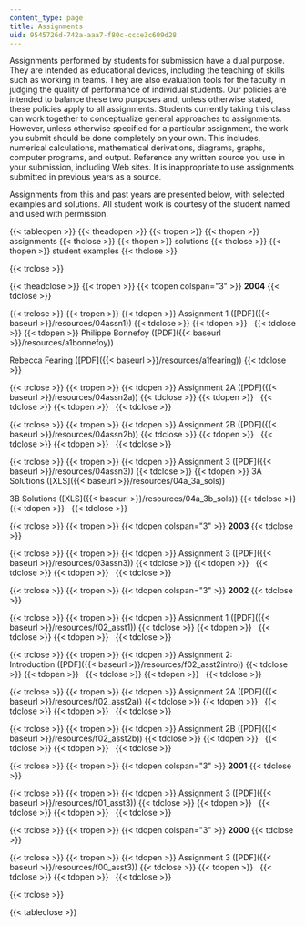 ```yaml
---
content_type: page
title: Assignments
uid: 9545726d-742a-aaa7-f80c-ccce3c609d28
---
```


Assignments performed by students for submission have a dual purpose. They are intended as educational devices, including the teaching of skills such as working in teams. They are also evaluation tools for the faculty in judging the quality of performance of individual students. Our policies are intended to balance these two purposes and, unless otherwise stated, these policies apply to all assignments. Students currently taking this class can work together to conceptualize general approaches to assignments. However, unless otherwise specified for a particular assignment, the work you submit should be done completely on your own. This includes, numerical calculations, mathematical derivations, diagrams, graphs, computer programs, and output. Reference any written source you use in your submission, including Web sites. It is inappropriate to use assignments submitted in previous years as a source.

Assignments from this and past years are presented below, with selected examples and solutions. All student work is courtesy of the student named and used with permission.

{{< tableopen >}}
{{< theadopen >}}
{{< tropen >}}
{{< thopen >}}
assignments
{{< thclose >}}
{{< thopen >}}
solutions
{{< thclose >}}
{{< thopen >}}
student examples
{{< thclose >}}

{{< trclose >}}

{{< theadclose >}}
{{< tropen >}}
{{< tdopen colspan="3" >}}
**2004**
{{< tdclose >}}

{{< trclose >}}
{{< tropen >}}
{{< tdopen >}}
Assignment 1 ([PDF]({{< baseurl >}}/resources/04assn1))
{{< tdclose >}}
{{< tdopen >}}
 
{{< tdclose >}}
{{< tdopen >}}
Philippe Bonnefoy ([PDF]({{< baseurl >}}/resources/a1bonnefoy))  
  
Rebecca Fearing ([PDF]({{< baseurl >}}/resources/a1fearing))
{{< tdclose >}}

{{< trclose >}}
{{< tropen >}}
{{< tdopen >}}
Assignment 2A ([PDF]({{< baseurl >}}/resources/04assn2a))
{{< tdclose >}}
{{< tdopen >}}
 
{{< tdclose >}}
{{< tdopen >}}
 
{{< tdclose >}}

{{< trclose >}}
{{< tropen >}}
{{< tdopen >}}
Assignment 2B ([PDF]({{< baseurl >}}/resources/04assn2b))
{{< tdclose >}}
{{< tdopen >}}
 
{{< tdclose >}}
{{< tdopen >}}
 
{{< tdclose >}}

{{< trclose >}}
{{< tropen >}}
{{< tdopen >}}
Assignment 3 ([PDF]({{< baseurl >}}/resources/04assn3))
{{< tdclose >}}
{{< tdopen >}}
3A Solutions ([XLS]({{< baseurl >}}/resources/04a_3a_sols))  
  
3B Solutions ([XLS]({{< baseurl >}}/resources/04a_3b_sols))
{{< tdclose >}}
{{< tdopen >}}
 
{{< tdclose >}}

{{< trclose >}}
{{< tropen >}}
{{< tdopen colspan="3" >}}
**2003**
{{< tdclose >}}

{{< trclose >}}
{{< tropen >}}
{{< tdopen >}}
Assignment 3 ([PDF]({{< baseurl >}}/resources/03assn3))
{{< tdclose >}}
{{< tdopen >}}
 
{{< tdclose >}}
{{< tdopen >}}
 
{{< tdclose >}}

{{< trclose >}}
{{< tropen >}}
{{< tdopen colspan="3" >}}
**2002**
{{< tdclose >}}

{{< trclose >}}
{{< tropen >}}
{{< tdopen >}}
Assignment 1 ([PDF]({{< baseurl >}}/resources/f02_asst1))
{{< tdclose >}}
{{< tdopen >}}
 
{{< tdclose >}}
{{< tdopen >}}
 
{{< tdclose >}}

{{< trclose >}}
{{< tropen >}}
{{< tdopen >}}
Assignment 2: Introduction ([PDF]({{< baseurl >}}/resources/f02_asst2intro))
{{< tdclose >}}
{{< tdopen >}}
 
{{< tdclose >}}
{{< tdopen >}}
 
{{< tdclose >}}

{{< trclose >}}
{{< tropen >}}
{{< tdopen >}}
Assignment 2A ([PDF]({{< baseurl >}}/resources/f02_asst2a))
{{< tdclose >}}
{{< tdopen >}}
 
{{< tdclose >}}
{{< tdopen >}}
 
{{< tdclose >}}

{{< trclose >}}
{{< tropen >}}
{{< tdopen >}}
Assignment 2B ([PDF]({{< baseurl >}}/resources/f02_asst2b))
{{< tdclose >}}
{{< tdopen >}}
 
{{< tdclose >}}
{{< tdopen >}}
 
{{< tdclose >}}

{{< trclose >}}
{{< tropen >}}
{{< tdopen colspan="3" >}}
**2001**
{{< tdclose >}}

{{< trclose >}}
{{< tropen >}}
{{< tdopen >}}
Assignment 3 ([PDF]({{< baseurl >}}/resources/f01_asst3))
{{< tdclose >}}
{{< tdopen >}}
 
{{< tdclose >}}
{{< tdopen >}}
 
{{< tdclose >}}

{{< trclose >}}
{{< tropen >}}
{{< tdopen colspan="3" >}}
**2000**
{{< tdclose >}}

{{< trclose >}}
{{< tropen >}}
{{< tdopen >}}
Assignment 3 ([PDF]({{< baseurl >}}/resources/f00_asst3))
{{< tdclose >}}
{{< tdopen >}}
 
{{< tdclose >}}
{{< tdopen >}}
 
{{< tdclose >}}

{{< trclose >}}

{{< tableclose >}}